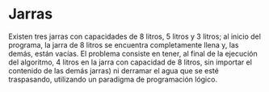 # Jarras
Existen tres jarras con capacidades de 8 litros, 5 litros y 3 litros; 
al inicio del programa, la jarra de 8 litros se encuentra completamente llena y, las demás, están vacías. 
El problema consiste en tener, al final de la ejecución del algoritmo, 4 litros en la jarra con capacidad de 8 litros,
sin importar el contenido de las demás jarras) ni derramar el agua que se esté traspasando, utilizando un paradigma de programación lógico.
